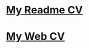 # [My Readme CV](https://Holovashcenko.github.io/rsschool-cv/cv)
# [My Web CV](https://Holovashcenko.github.io/rsschool-cv/)
